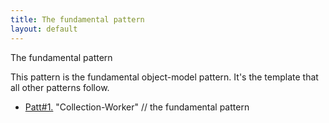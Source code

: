 ```yaml
---
title: The fundamental pattern
layout: default
---
```




The fundamental pattern

This pattern is the fundamental object-model pattern. It's the template that all
other patterns follow.
*  [Patt#1.](/1-collection-worker-pattern-the-fundamental-pattern) &quot;Collection-Worker&quot; // the
fundamental pattern



